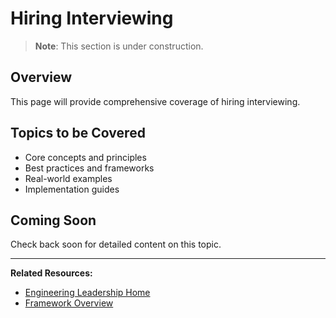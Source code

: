 # Hiring Interviewing

> **Note**: This section is under construction.

## Overview

This page will provide comprehensive coverage of hiring interviewing.

## Topics to be Covered

- Core concepts and principles
- Best practices and frameworks
- Real-world examples
- Implementation guides

## Coming Soon

Check back soon for detailed content on this topic.

---

**Related Resources:**
- [Engineering Leadership Home](/interview-prep/engineering-leadership/)
- [Framework Overview](/interview-prep/engineering-leadership/framework-index/)
